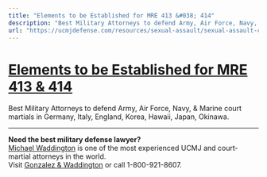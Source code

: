 ```yaml
---
title: "Elements to be Established for MRE 413 &#038; 414"
description: "Best Military Attorneys to defend Army, Air Force, Navy, & Marine court martials in Germany, Italy, England, Korea, Hawaii, Japan, Okinawa."
url: "https://ucmjdefense.com/resources/sexual-assault/sexual-assault-crimes-military/military-rules-evidence-mre-413-414-evidence-similar-crimes-sexual-assault-child-molestation-cases/elements-established-mre-413-414.html"
---
```


# [Elements to be Established for MRE 413 &#038; 414](https://ucmjdefense.com/resources/sexual-assault/sexual-assault-crimes-military/military-rules-evidence-mre-413-414-evidence-similar-crimes-sexual-assault-child-molestation-cases/elements-established-mre-413-414.html)

Best Military Attorneys to defend Army, Air Force, Navy, & Marine court martials in Germany, Italy, England, Korea, Hawaii, Japan, Okinawa.

---

**Need the best military defense lawyer?**  
[Michael Waddington](https://ucmjdefense.com/attorneys/michael-stewart-waddington-partner.html) is one of the most experienced UCMJ and court-martial attorneys in the world.  
Visit [Gonzalez & Waddington](https://ucmjdefense.com) or call 1-800-921-8607.
